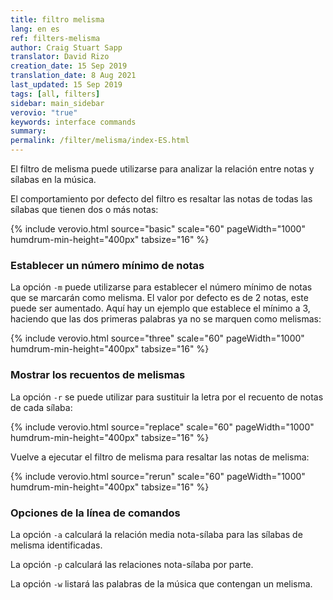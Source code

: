 ```yaml
---
title: filtro melisma
lang: en es
ref: filters-melisma
author: Craig Stuart Sapp
translator: David Rizo
creation_date: 15 Sep 2019
translation_date: 8 Aug 2021
last_updated: 15 Sep 2019
tags: [all, filters]
sidebar: main_sidebar
verovio: "true"
keywords: interface commands 
summary: 
permalink: /filter/melisma/index-ES.html
---
```


El filtro de melisma puede utilizarse para analizar la relación entre notas y sílabas en la música.

El comportamiento por defecto del filtro es resaltar las notas de todas las sílabas que tienen dos o más notas:

{% include verovio.html
	source="basic"
	scale="60"
	pageWidth="1000"
	humdrum-min-height="400px"
	tabsize="16"
%}
<script type="text/x-humdrum" id="basic">
**kern	**text
*M4/4	*
=1	=1
4c	This
4d	.
4e	is
4f	.
=2	=2
4g	some
4a	.
4b	.
4cc	text.
=3	=3
4b	set
4a	to
4g	mu-
4f	-sic
==	==
*-	*-
!!!filter: melisma
</script>


### Establecer un número mínimo de notas ##
La opción `-m` puede utilizarse para establecer el número mínimo de notas que se marcarán como melisma.  El valor por defecto es de 2 notas, este puede ser aumentado.  Aquí hay un ejemplo que establece el mínimo a 3, haciendo que las dos primeras palabras ya no se marquen como melismas:

{% include verovio.html
	source="three"
	scale="60"
	pageWidth="1000"
	humdrum-min-height="400px"
	tabsize="16"
%}
<script type="text/x-humdrum" id="three">
**kern	**text
*M4/4	*
=1	=1
4c	This
4d	.
4e	is
4f	.
=2	=2
4g	some
4a	.
4b	.
4cc	text.
=3	=3
4b	set
4a	to
4g	mu-
4f	-sic
==	==
*-	*-
!!!filter: melisma -m 3
</script>


### Mostrar los recuentos de melismas ###
La opción `-r` se puede utilizar para sustituir la letra por el recuento de notas de cada sílaba:

{% include verovio.html
	source="replace"
	scale="60"
	pageWidth="1000"
	humdrum-min-height="400px"
	tabsize="16"
%}
<script type="text/x-humdrum" id="replace">
**kern	**text
*M4/4	*
=1	=1
4c	This
4d	.
4e	is
4f	.
=2	=2
4g	some
4a	.
4b	.
4cc	text.
=3	=3
4b	set
4a	to
4g	mu-
4f	-sic
==	==
*-	*-
!!!filter: melisma -r
</script>

Vuelve a ejecutar el filtro de melisma para resaltar las notas de melisma:

{% include verovio.html
	source="rerun"
	scale="60"
	pageWidth="1000"
	humdrum-min-height="400px"
	tabsize="16"
%}
<script type="text/x-humdrum" id="rerun">
**kern	**text
*M4/4	*
=1	=1
4c	This
4d	.
4e	is
4f	.
=2	=2
4g	some
4a	.
4b	.
4cc	text.
=3	=3
4b	set
4a	to
4g	mu-
4f	-sic
==	==
*-	*-
!!!filter: melisma -r
!!!filter: melisma -m 3
</script>


### Opciones de la línea de comandos ###

La opción `-a` calculará la relación media nota-sílaba para las sílabas de melisma identificadas.

La opción `-p` calculará las relaciones nota-sílaba por parte.

La opción `-w` listará las palabras de la música que contengan un melisma.




